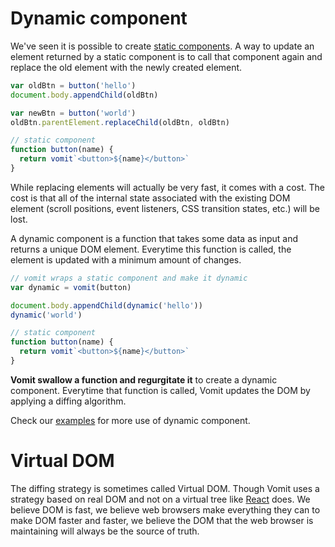 # Dynamic component

We've seen it is possible to create [static components](/doc/component/static.md). A way to update an element returned by a static component is to call that component again and replace the old element with the newly created element.

```js
var oldBtn = button('hello')
document.body.appendChild(oldBtn)

var newBtn = button('world')
oldBtn.parentElement.replaceChild(oldBtn, oldBtn)

// static component
function button(name) {
  return vomit`<button>${name}</button>`
}
```

While replacing elements will actually be very fast, it comes with a cost. The cost is that all of the internal state associated with the existing DOM element (scroll positions, event listeners, CSS transition states, etc.) will be lost.

A dynamic component is a function that takes some data as input and returns a unique DOM element. Everytime this function is called, the element is updated with a minimum amount of changes.


```js
// vomit wraps a static component and make it dynamic
var dynamic = vomit(button)

document.body.appendChild(dynamic('hello'))
dynamic('world')

// static component
function button(name) {
  return vomit`<button>${name}</button>`
}
```

**Vomit swallow a function and regurgitate it** to create a dynamic component. Everytime that function is called, Vomit updates the DOM by applying a diffing algorithm.

Check our [examples](/examples) for more use of dynamic component.

# Virtual DOM

The diffing strategy is sometimes called Virtual DOM. Though Vomit uses a strategy based on real DOM and not on a virtual tree like [React](https://facebook.github.io/react/) does. We believe DOM is fast, we believe web browsers make everything they can to make DOM faster and faster, we believe the DOM that the web browser is maintaining will always be the source of truth.
